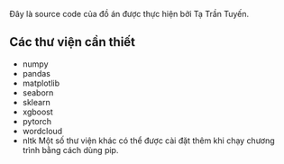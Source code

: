 Đây là source code của đồ án được thực hiện bởi Tạ Trần Tuyến.
## Các thư viện cần thiết
- numpy
- pandas
- matplotlib
- seaborn
- sklearn
- xgboost
- pytorch
- wordcloud
- nltk
Một số thư viện khác có thể được cài đặt thêm khi chạy chương trình bằng cách dùng pip.